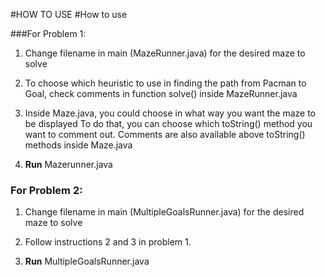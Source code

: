 #HOW TO USE
#How to use

###For Problem 1:

1) Change filename in main (MazeRunner.java) for the desired maze to solve

2) To choose which heuristic to use in finding the path from Pacman to Goal,
  check comments in function solve() inside MazeRunner.java
  
3) Inside Maze.java, you could choose in what way you want the maze to be displayed
	To do that, you can choose which toString() method you want to comment out.
	Comments are also available above toString() methods inside Maze.java
	
4) **Run** Mazerunner.java

### For Problem 2:
1) Change filename in main (MultipleGoalsRunner.java) for the desired maze to solve

1) Follow instructions 2 and 3 in problem 1.

2) **Run** MultipleGoalsRunner.java
